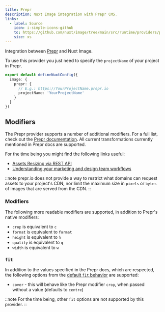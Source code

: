 ```yaml
---
title: Prepr
description: Nuxt Image integration with Prepr CMS.
links:
  - label: Source
    icon: i-simple-icons-github
    to: https://github.com/nuxt/image/tree/main/src/runtime/providers/prepr
    size: xs
---
```


Integration between [Prepr](https://prepr.io) and Nuxt Image.

To use this provider you just need to specify the `projectName` of your project in Prepr.

```ts [nuxt.config.ts]
export default defineNuxtConfig({
  image: {
    prepr: {
      // E.g.: https://YourProjectName.prepr.io
      projectName: 'YourProjectName'
    }
  }
})
```

## Modifiers

The Prepr provider supports a number of additional modifiers. For a full list,
check out the [Prepr documentation](https://docs.prepr.io/reference/rest/v1/assets-resizing).
All current transformations currently mentioned in Prepr docs are supported.

For the time being you might find the following links useful:

- [Assets Resizing via REST API](https://docs.prepr.io/reference/rest/v1/assets-resizing)
- [Understanding your marketing and design team workflows](https://docs.prepr.io/managing-content/images)

::note
prepr.io does not provide a way to restrict what domains can
request assets to your project's CDN, nor limit the maximum size in `pixels` or
`bytes` of images that are served from the CDN.
::

### Modifiers

The following more readable modifiers are supported, in addition to Prepr's
native modifiers:

- `crop` is equivalent to `c`
- `format` is equivalent to `format`
- `height` is equivalent to `h`
- `quality` is equivalent to `q`
- `width` is equivalent to `w`

### `fit`

In addition to the values specified in the Prepr docs, which are respected, the
following options from the [default `fit` behavior](/usage/nuxt-img#fit)
are supported:

- `cover` - this will behave like the Prepr modifier `crop`, when passed without
  a value (defaults to `centre`)

::note
For the time being, other `fit` options are not supported by this provider.
::
